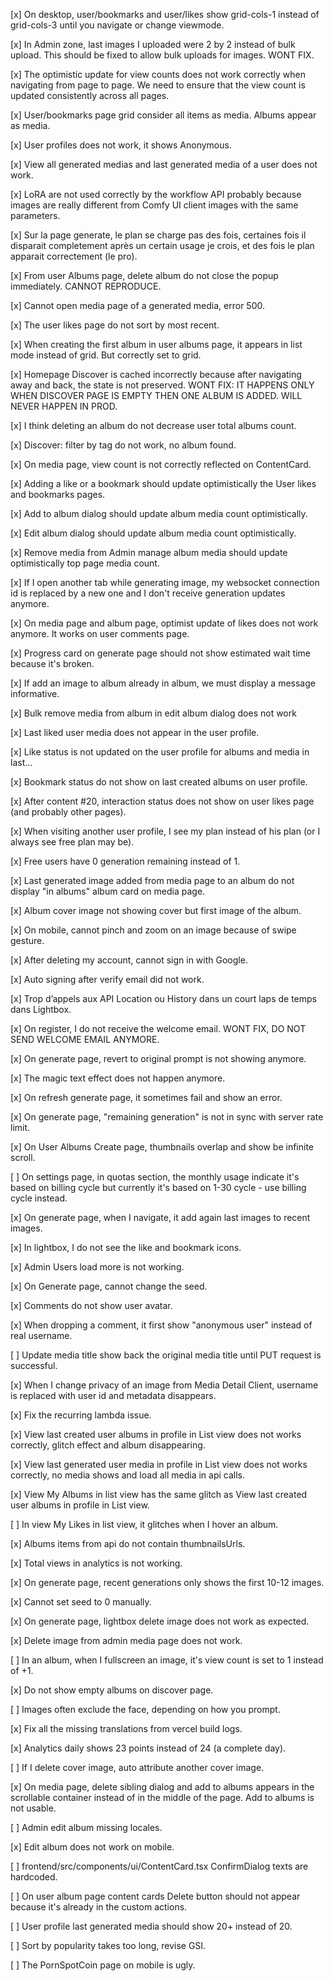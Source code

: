 [x] On desktop, user/bookmarks and user/likes show grid-cols-1 instead of grid-cols-3 until you navigate or change viewmode.

[x] In Admin zone, last images I uploaded were 2 by 2 instead of bulk upload. This should be fixed to allow bulk uploads for images. WONT FIX.

[x] The optimistic update for view counts does not work correctly when navigating from page to page. We need to ensure that the view count is updated consistently across all pages.

[x] User/bookmarks page grid consider all items as media. Albums appear as media.

[x] User profiles does not work, it shows Anonymous.

[x] View all generated medias and last generated media of a user does not work.

[x] LoRA are not used correctly by the workflow API probably because images are really different from Comfy UI client images with the same parameters.

[x] Sur la page generate, le plan se charge pas des fois, certaines fois il disparait completement après un certain usage je crois, et des fois le plan apparait correctement (le pro).

[x] From user Albums page, delete album do not close the popup immediately. CANNOT REPRODUCE.

[x] Cannot open media page of a generated media, error 500.

[x] The user likes page do not sort by most recent.

[x] When creating the first album in user albums page, it appears in list mode instead of grid. But correctly set to grid.

[x] Homepage Discover is cached incorrectly because after navigating away and back, the state is not preserved. WONT FIX: IT HAPPENS ONLY WHEN DISCOVER PAGE IS EMPTY THEN ONE ALBUM IS ADDED. WILL NEVER HAPPEN IN PROD.

[x] I think deleting an album do not decrease user total albums count.

[x] Discover: filter by tag do not work, no album found.

[x] On media page, view count is not correctly reflected on ContentCard.

[x] Adding a like or a bookmark should update optimistically the User likes and bookmarks pages.

[x] Add to album dialog should update album media count optimistically.

[x] Edit album dialog should update album media count optimistically.

[x] Remove media from Admin manage album media should update optimistically top page media count.

[x] If I open another tab while generating image, my websocket connection id is replaced by a new one and I don't receive generation updates anymore.

[x] On media page and album page, optimist update of likes does not work anymore. It works on user comments page.

[x] Progress card on generate page should not show estimated wait time because it's broken.

[x] If add an image to album already in album, we must display a message informative.

[x] Bulk remove media from album in edit album dialog does not work

[x] Last liked user media does not appear in the user profile.

[x] Like status is not updated on the user profile for albums and media in last...

[x] Bookmark status do not show on last created albums on user profile.

[x] After content #20, interaction status does not show on user likes page (and probably other pages).

[x] When visiting another user profile, I see my plan instead of his plan (or I always see free plan may be).

[x] Free users have 0 generation remaining instead of 1.

[x] Last generated image added from media page to an album do not display "in albums" album card on media page.

[x] Album cover image not showing cover but first image of the album.

[x] On mobile, cannot pinch and zoom on an image because of swipe gesture.

[x] After deleting my account, cannot sign in with Google.

[x] Auto signing after verify email did not work.

[x] Trop d’appels aux API Location ou History dans un court laps de temps dans Lightbox.

[x] On register, I do not receive the welcome email. WONT FIX, DO NOT SEND WELCOME EMAIL ANYMORE.

[x] On generate page, revert to original prompt is not showing anymore.

[x] The magic text effect does not happen anymore.

[x] On refresh generate page, it sometimes fail and show an error.

[x] On generate page, "remaining generation" is not in sync with server rate limit.

[x] On User Albums Create page, thumbnails overlap and show be infinite scroll.

[ ] On settings page, in quotas section, the monthly usage indicate it's based on billing cycle but currently it's based on 1-30 cycle - use billing cycle instead.

[x] On generate page, when I navigate, it add again last images to recent images.

[x] In lightbox, I do not see the like and bookmark icons.

[x] Admin Users load more is not working.

[x] On Generate page, cannot change the seed.

[x] Comments do not show user avatar.

[x] When dropping a comment, it first show "anonymous user" instead of real username.

[ ] Update media title show back the original media title until PUT request is successful.

[x] When I change privacy of an image from Media Detail Client, username is replaced with user id and metadata disappears.

[x] Fix the recurring lambda issue.

[x] View last created user albums in profile in List view does not works correctly, glitch effect and album disappearing.

[x] View last generated user media in profile in List view does not works correctly, no media shows and load all media in api calls.

[x] View My Albums in list view has the same glitch as View last created user albums in profile in List view.

[ ] In view My Likes in list view, it glitches when I hover an album.

[x] Albums items from api do not contain thumbnailsUrls.

[x] Total views in analytics is not working.

[x] On generate page, recent generations only shows the first 10-12 images.

[x] Cannot set seed to 0 manually.

[x] On generate page, lightbox delete image does not work as expected.

[x] Delete image from admin media page does not work.

[ ] In an album, when I fullscreen an image, it's view count is set to 1 instead of +1.

[x] Do not show empty albums on discover page.

[ ] Images often exclude the face, depending on how you prompt.

[x] Fix all the missing translations from vercel build logs.

[x] Analytics daily shows 23 points instead of 24 (a complete day).

[ ] If I delete cover image, auto attribute another cover image.

[x] On media page, delete sibling dialog and add to albums appears in the scrollable container instead of in the middle of the page. Add to albums is not usable.

[ ] Admin edit album missing locales.

[x] Edit album does not work on mobile.

[ ] frontend/src/components/ui/ContentCard.tsx ConfirmDialog texts are hardcoded.

[ ] On user album page content cards Delete button should not appear because it's already in the custom actions.

[ ] User profile last generated media should show 20+ instead of 20.

[ ] Sort by popularity takes too long, revise GSI.

[ ] The PornSpotCoin page on mobile is ugly.
